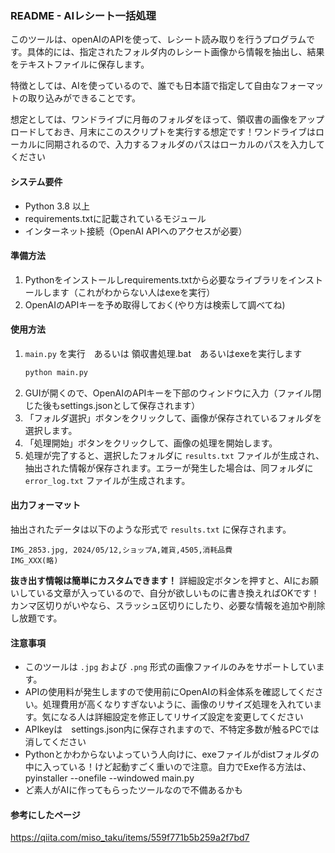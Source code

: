### README - AIレシート一括処理

このツールは、openAIのAPIを使って、レシート読み取りを行うプログラムです。具体的には、指定されたフォルダ内のレシート画像から情報を抽出し、結果をテキストファイルに保存します。

特徴としては、AIを使っているので、誰でも日本語で指定して自由なフォーマットの取り込みができることです。

想定としては、ワンドライブに月毎のフォルダをほって、領収書の画像をアップロードしておき、月末にこのスクリプトを実行する想定です！ワンドライブはローカルに同期されるので、入力するフォルダのパスはローカルのパスを入力してください

#### システム要件
- Python 3.8 以上
- requirements.txtに記載されているモジュール
- インターネット接続（OpenAI APIへのアクセスが必要）

#### 準備方法
1. Pythonをインストールしrequirements.txtから必要なライブラリをインストールします（これがわからない人はexeを実行）
2. OpenAIのAPIキーを予め取得しておく(やり方は検索して調べてね)

#### 使用方法
1. `main.py` を実行　あるいは 領収書処理.bat　あるいはexeを実行します
   ```bash
   python main.py
   ```
2. GUIが開くので、OpenAIのAPIキーを下部のウィンドウに入力（ファイル閉じた後もsettings.jsonとして保存されます）
3. 「フォルダ選択」ボタンをクリックして、画像が保存されているフォルダを選択します。
4. 「処理開始」ボタンをクリックして、画像の処理を開始します。
5. 処理が完了すると、選択したフォルダに `results.txt` ファイルが生成され、抽出された情報が保存されます。エラーが発生した場合は、同フォルダに `error_log.txt` ファイルが生成されます。

#### 出力フォーマット
抽出されたデータは以下のような形式で `results.txt` に保存されます。
```
IMG_2853.jpg, 2024/05/12,ショップA,雑貨,4505,消耗品費
IMG_XXX(略)
```
**抜き出す情報は簡単にカスタムできます！**
詳細設定ボタンを押すと、AIにお願いしている文章が入っているので、自分が欲しいものに書き換えればOKです！カンマ区切りがいやなら、スラッシュ区切りにしたり、必要な情報を追加や削除し放題です。

#### 注意事項
- このツールは `.jpg` および `.png` 形式の画像ファイルのみをサポートしています。
- APIの使用料が発生しますので使用前にOpenAIの料金体系を確認してください。処理費用が高くなりすぎないように、画像のリサイズ処理を入れています。気になる人は詳細設定を修正してリサイズ設定を変更してください
- APIkeyは　settings.json内に保存されますので、不特定多数が触るPCでは消してください
- Pythonとかわからないよっていう人向けに、exeファイルがdistフォルダの中に入っている！けど起動すごく重いので注意。自力でExe作る方法は、pyinstaller --onefile --windowed main.py
- ど素人がAIに作ってもらったツールなので不備あるかも

#### 参考にしたページ
https://qiita.com/miso_taku/items/559f771b5b259a2f7bd7

